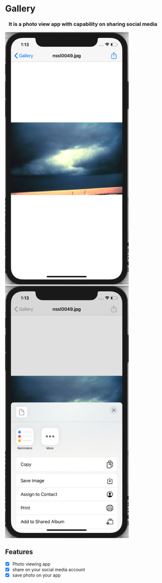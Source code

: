 # Gallery
<h3 align="center" >It is a photo view app with capability on sharing social media </h3>

<p align="row">
<img src= "https://github.com/alexanderritik/Gallery/blob/master/Screenshot%202020-08-11%20at%201.13.32%20AM.png" width="400" >&nbsp&nbsp&nbsp
<img src= "https://github.com/alexanderritik/Gallery/blob/master/Screenshot%202020-08-11%20at%201.13.38%20AM.png"  width="400" >
</p>

## Features

- [x] Photo viewing app
- [x] share on your social media account
- [x] save photo on your app
